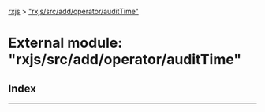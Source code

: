 [rxjs](../README.md) > ["rxjs/src/add/operator/auditTime"](../modules/_rxjs_src_add_operator_audittime_.md)

# External module: "rxjs/src/add/operator/auditTime"

## Index

---

